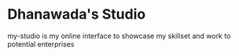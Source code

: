 # Dhanawada's Studio

my-studio is my online interface to showcase my skillset and work to potential enterprises
